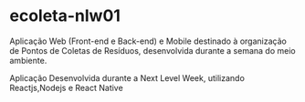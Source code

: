 # ecoleta-nlw01
Aplicação Web (Front-end e Back-end) e Mobile destinado à organização de Pontos de Coletas de Resíduos, desenvolvida durante a semana do meio ambiente.

Aplicação Desenvolvida durante a Next Level Week, utilizando Reactjs,Nodejs e React Native
